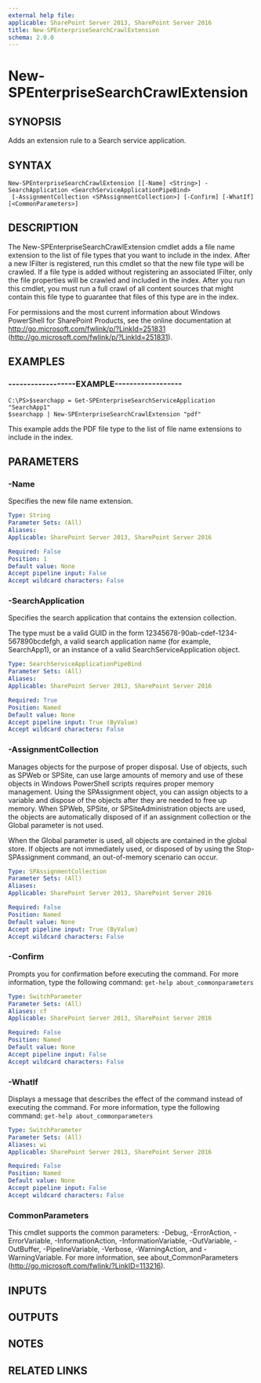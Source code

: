 ```yaml
---
external help file: 
applicable: SharePoint Server 2013, SharePoint Server 2016
title: New-SPEnterpriseSearchCrawlExtension
schema: 2.0.0
---
```


# New-SPEnterpriseSearchCrawlExtension

## SYNOPSIS
Adds an extension rule to a Search service application.

## SYNTAX

```
New-SPEnterpriseSearchCrawlExtension [[-Name] <String>] -SearchApplication <SearchServiceApplicationPipeBind>
 [-AssignmentCollection <SPAssignmentCollection>] [-Confirm] [-WhatIf] [<CommonParameters>]
```

## DESCRIPTION
The New-SPEnterpriseSearchCrawlExtension cmdlet adds a file name extension to the list of file types that you want to include in the index.
After a new IFilter is registered, run this cmdlet so that the new file type will be crawled.
If a file type is added without registering an associated IFilter, only the file properties will be crawled and included in the index.
After you run this cmdlet, you must run a full crawl of all content sources that might contain this file type to guarantee that files of this type are in the index.

For permissions and the most current information about Windows PowerShell for SharePoint Products, see the online documentation at http://go.microsoft.com/fwlink/p/?LinkId=251831 (http://go.microsoft.com/fwlink/p/?LinkId=251831).

## EXAMPLES

### ------------------EXAMPLE------------------ 
```
C:\PS>$searchapp = Get-SPEnterpriseSearchServiceApplication "SearchApp1"
$searchapp | New-SPEnterpriseSearchCrawlExtension "pdf"
```

This example adds the PDF file type to the list of file name extensions to include in the index.

## PARAMETERS

### -Name
Specifies the new file name extension.

```yaml
Type: String
Parameter Sets: (All)
Aliases: 
Applicable: SharePoint Server 2013, SharePoint Server 2016

Required: False
Position: 1
Default value: None
Accept pipeline input: False
Accept wildcard characters: False
```

### -SearchApplication
Specifies the search application that contains the extension collection.

The type must be a valid GUID in the form 12345678-90ab-cdef-1234-567890bcdefgh, a valid search application name (for example, SearchApp1), or an instance of a valid SearchServiceApplication object.

```yaml
Type: SearchServiceApplicationPipeBind
Parameter Sets: (All)
Aliases: 
Applicable: SharePoint Server 2013, SharePoint Server 2016

Required: True
Position: Named
Default value: None
Accept pipeline input: True (ByValue)
Accept wildcard characters: False
```

### -AssignmentCollection
Manages objects for the purpose of proper disposal.
Use of objects, such as SPWeb or SPSite, can use large amounts of memory and use of these objects in Windows PowerShell scripts requires proper memory management.
Using the SPAssignment object, you can assign objects to a variable and dispose of the objects after they are needed to free up memory.
When SPWeb, SPSite, or SPSiteAdministration objects are used, the objects are automatically disposed of if an assignment collection or the Global parameter is not used.

When the Global parameter is used, all objects are contained in the global store.
If objects are not immediately used, or disposed of by using the Stop-SPAssignment command, an out-of-memory scenario can occur.

```yaml
Type: SPAssignmentCollection
Parameter Sets: (All)
Aliases: 
Applicable: SharePoint Server 2013, SharePoint Server 2016

Required: False
Position: Named
Default value: None
Accept pipeline input: True (ByValue)
Accept wildcard characters: False
```

### -Confirm
Prompts you for confirmation before executing the command.
For more information, type the following command: `get-help about_commonparameters`

```yaml
Type: SwitchParameter
Parameter Sets: (All)
Aliases: cf
Applicable: SharePoint Server 2013, SharePoint Server 2016

Required: False
Position: Named
Default value: None
Accept pipeline input: False
Accept wildcard characters: False
```

### -WhatIf
Displays a message that describes the effect of the command instead of executing the command.
For more information, type the following command: `get-help about_commonparameters`

```yaml
Type: SwitchParameter
Parameter Sets: (All)
Aliases: wi
Applicable: SharePoint Server 2013, SharePoint Server 2016

Required: False
Position: Named
Default value: None
Accept pipeline input: False
Accept wildcard characters: False
```

### CommonParameters
This cmdlet supports the common parameters: -Debug, -ErrorAction, -ErrorVariable, -InformationAction, -InformationVariable, -OutVariable, -OutBuffer, -PipelineVariable, -Verbose, -WarningAction, and -WarningVariable. For more information, see about_CommonParameters (http://go.microsoft.com/fwlink/?LinkID=113216).

## INPUTS

## OUTPUTS

## NOTES

## RELATED LINKS



